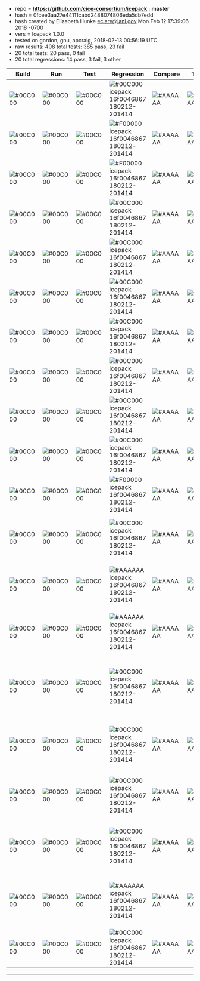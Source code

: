 - repo = **https://github.com/cice-consortium/icepack** : **master**
- hash = 0fcee3aa27e44111cabd2488074806eda5db7edd
- hash created by Elizabeth Hunke <eclare@lanl.gov> Mon Feb 12 17:39:06 2018 -0700
- vers = Icepack 1.0.0
- tested on gordon, gnu, apcraig, 2018-02-13 00:56:19 UTC
- raw results: 408 total tests: 385 pass, 23 fail
- 20 total tests: 20 pass, 0 fail
- 20 total regressions: 14 pass, 3 fail, 3 other

| Build | Run | Test | Regression | Compare | Timing | Case |
| ------ | ------ | ------ | ------ | ------ | ------ | ------ |
| ![#00C000](https://placehold.it/15/00C000/000000?text=+) | ![#00C000](https://placehold.it/15/00C000/000000?text=+) | ![#00C000](https://placehold.it/15/00C000/000000?text=+) | ![#00C000](https://placehold.it/15/00C000/000000?text=+) icepack 16f0046867 180212-201414 | ![#AAAAAA](https://placehold.it/15/AAAAAA/000000?text=+)  | ![#AAAAAA](https://placehold.it/15/AAAAAA/000000?text=+) | gordon gnu restart col 1x1 alt01 |
| ![#00C000](https://placehold.it/15/00C000/000000?text=+) | ![#00C000](https://placehold.it/15/00C000/000000?text=+) | ![#00C000](https://placehold.it/15/00C000/000000?text=+) | ![#F00000](https://placehold.it/15/F00000/000000?text=+) icepack 16f0046867 180212-201414 | ![#AAAAAA](https://placehold.it/15/AAAAAA/000000?text=+)  | ![#AAAAAA](https://placehold.it/15/AAAAAA/000000?text=+) | gordon gnu restart col 1x1 bgcISPOL |
| ![#00C000](https://placehold.it/15/00C000/000000?text=+) | ![#00C000](https://placehold.it/15/00C000/000000?text=+) | ![#00C000](https://placehold.it/15/00C000/000000?text=+) | ![#F00000](https://placehold.it/15/F00000/000000?text=+) icepack 16f0046867 180212-201414 | ![#AAAAAA](https://placehold.it/15/AAAAAA/000000?text=+)  | ![#AAAAAA](https://placehold.it/15/AAAAAA/000000?text=+) | gordon gnu restart col 1x1 bgcNICE |
| ![#00C000](https://placehold.it/15/00C000/000000?text=+) | ![#00C000](https://placehold.it/15/00C000/000000?text=+) | ![#00C000](https://placehold.it/15/00C000/000000?text=+) | ![#00C000](https://placehold.it/15/00C000/000000?text=+) icepack 16f0046867 180212-201414 | ![#AAAAAA](https://placehold.it/15/AAAAAA/000000?text=+)  | ![#AAAAAA](https://placehold.it/15/AAAAAA/000000?text=+) | gordon gnu restart col 1x1 debug |
| ![#00C000](https://placehold.it/15/00C000/000000?text=+) | ![#00C000](https://placehold.it/15/00C000/000000?text=+) | ![#00C000](https://placehold.it/15/00C000/000000?text=+) | ![#00C000](https://placehold.it/15/00C000/000000?text=+) icepack 16f0046867 180212-201414 | ![#AAAAAA](https://placehold.it/15/AAAAAA/000000?text=+)  | ![#AAAAAA](https://placehold.it/15/AAAAAA/000000?text=+) | gordon gnu restart col 1x1 diag1 |
| ![#00C000](https://placehold.it/15/00C000/000000?text=+) | ![#00C000](https://placehold.it/15/00C000/000000?text=+) | ![#00C000](https://placehold.it/15/00C000/000000?text=+) | ![#00C000](https://placehold.it/15/00C000/000000?text=+) icepack 16f0046867 180212-201414 | ![#AAAAAA](https://placehold.it/15/AAAAAA/000000?text=+)  | ![#AAAAAA](https://placehold.it/15/AAAAAA/000000?text=+) | gordon gnu restart col 1x1 dyn |
| ![#00C000](https://placehold.it/15/00C000/000000?text=+) | ![#00C000](https://placehold.it/15/00C000/000000?text=+) | ![#00C000](https://placehold.it/15/00C000/000000?text=+) | ![#00C000](https://placehold.it/15/00C000/000000?text=+) icepack 16f0046867 180212-201414 | ![#AAAAAA](https://placehold.it/15/AAAAAA/000000?text=+)  | ![#AAAAAA](https://placehold.it/15/AAAAAA/000000?text=+) | gordon gnu restart col 1x1 pondcesm |
| ![#00C000](https://placehold.it/15/00C000/000000?text=+) | ![#00C000](https://placehold.it/15/00C000/000000?text=+) | ![#00C000](https://placehold.it/15/00C000/000000?text=+) | ![#00C000](https://placehold.it/15/00C000/000000?text=+) icepack 16f0046867 180212-201414 | ![#AAAAAA](https://placehold.it/15/AAAAAA/000000?text=+)  | ![#AAAAAA](https://placehold.it/15/AAAAAA/000000?text=+) | gordon gnu restart col 1x1 pondlvl |
| ![#00C000](https://placehold.it/15/00C000/000000?text=+) | ![#00C000](https://placehold.it/15/00C000/000000?text=+) | ![#00C000](https://placehold.it/15/00C000/000000?text=+) | ![#00C000](https://placehold.it/15/00C000/000000?text=+) icepack 16f0046867 180212-201414 | ![#AAAAAA](https://placehold.it/15/AAAAAA/000000?text=+)  | ![#AAAAAA](https://placehold.it/15/AAAAAA/000000?text=+) | gordon gnu restart col 1x1 pondtopo |
| ![#00C000](https://placehold.it/15/00C000/000000?text=+) | ![#00C000](https://placehold.it/15/00C000/000000?text=+) | ![#00C000](https://placehold.it/15/00C000/000000?text=+) | ![#00C000](https://placehold.it/15/00C000/000000?text=+) icepack 16f0046867 180212-201414 | ![#AAAAAA](https://placehold.it/15/AAAAAA/000000?text=+)  | ![#AAAAAA](https://placehold.it/15/AAAAAA/000000?text=+) | gordon gnu restart col 1x1 swccsm3 |
| ![#00C000](https://placehold.it/15/00C000/000000?text=+) | ![#00C000](https://placehold.it/15/00C000/000000?text=+) | ![#00C000](https://placehold.it/15/00C000/000000?text=+) | ![#F00000](https://placehold.it/15/F00000/000000?text=+) icepack 16f0046867 180212-201414 | ![#AAAAAA](https://placehold.it/15/AAAAAA/000000?text=+)  | ![#AAAAAA](https://placehold.it/15/AAAAAA/000000?text=+) | gordon gnu restart col 1x1 thermo1 |
| ![#00C000](https://placehold.it/15/00C000/000000?text=+) | ![#00C000](https://placehold.it/15/00C000/000000?text=+) | ![#00C000](https://placehold.it/15/00C000/000000?text=+) | ![#00C000](https://placehold.it/15/00C000/000000?text=+) icepack 16f0046867 180212-201414 | ![#AAAAAA](https://placehold.it/15/AAAAAA/000000?text=+)  | ![#AAAAAA](https://placehold.it/15/AAAAAA/000000?text=+) | gordon gnu smoke col 1x1 alt01 debug run1year |
| ![#00C000](https://placehold.it/15/00C000/000000?text=+) | ![#00C000](https://placehold.it/15/00C000/000000?text=+) | ![#00C000](https://placehold.it/15/00C000/000000?text=+) | ![#AAAAAA](https://placehold.it/15/AAAAAA/000000?text=+) icepack 16f0046867 180212-201414 | ![#AAAAAA](https://placehold.it/15/AAAAAA/000000?text=+)  | ![#AAAAAA](https://placehold.it/15/AAAAAA/000000?text=+) | gordon gnu smoke col 1x1 bgcISPOL debug |
| ![#00C000](https://placehold.it/15/00C000/000000?text=+) | ![#00C000](https://placehold.it/15/00C000/000000?text=+) | ![#00C000](https://placehold.it/15/00C000/000000?text=+) | ![#AAAAAA](https://placehold.it/15/AAAAAA/000000?text=+) icepack 16f0046867 180212-201414 | ![#AAAAAA](https://placehold.it/15/AAAAAA/000000?text=+)  | ![#AAAAAA](https://placehold.it/15/AAAAAA/000000?text=+) | gordon gnu smoke col 1x1 bgcNICE debug |
| ![#00C000](https://placehold.it/15/00C000/000000?text=+) | ![#00C000](https://placehold.it/15/00C000/000000?text=+) | ![#00C000](https://placehold.it/15/00C000/000000?text=+) | ![#00C000](https://placehold.it/15/00C000/000000?text=+) icepack 16f0046867 180212-201414 | ![#AAAAAA](https://placehold.it/15/AAAAAA/000000?text=+)  | ![#AAAAAA](https://placehold.it/15/AAAAAA/000000?text=+) | gordon gnu smoke col 1x1 debug dt30min leap run1year |
| ![#00C000](https://placehold.it/15/00C000/000000?text=+) | ![#00C000](https://placehold.it/15/00C000/000000?text=+) | ![#00C000](https://placehold.it/15/00C000/000000?text=+) | ![#00C000](https://placehold.it/15/00C000/000000?text=+) icepack 16f0046867 180212-201414 | ![#AAAAAA](https://placehold.it/15/AAAAAA/000000?text=+)  | ![#AAAAAA](https://placehold.it/15/AAAAAA/000000?text=+) | gordon gnu smoke col 1x1 debug dyn run1year |
| ![#00C000](https://placehold.it/15/00C000/000000?text=+) | ![#00C000](https://placehold.it/15/00C000/000000?text=+) | ![#00C000](https://placehold.it/15/00C000/000000?text=+) | ![#00C000](https://placehold.it/15/00C000/000000?text=+) icepack 16f0046867 180212-201414 | ![#AAAAAA](https://placehold.it/15/AAAAAA/000000?text=+)  | ![#AAAAAA](https://placehold.it/15/AAAAAA/000000?text=+) | gordon gnu smoke col 1x1 debug run1year |
| ![#00C000](https://placehold.it/15/00C000/000000?text=+) | ![#00C000](https://placehold.it/15/00C000/000000?text=+) | ![#00C000](https://placehold.it/15/00C000/000000?text=+) | ![#00C000](https://placehold.it/15/00C000/000000?text=+) icepack 16f0046867 180212-201414 | ![#AAAAAA](https://placehold.it/15/AAAAAA/000000?text=+)  | ![#AAAAAA](https://placehold.it/15/AAAAAA/000000?text=+) | gordon gnu smoke col 1x1 debug run1year swccsm3 |
| ![#00C000](https://placehold.it/15/00C000/000000?text=+) | ![#00C000](https://placehold.it/15/00C000/000000?text=+) | ![#00C000](https://placehold.it/15/00C000/000000?text=+) | ![#AAAAAA](https://placehold.it/15/AAAAAA/000000?text=+) icepack 16f0046867 180212-201414 | ![#AAAAAA](https://placehold.it/15/AAAAAA/000000?text=+)  | ![#AAAAAA](https://placehold.it/15/AAAAAA/000000?text=+) | gordon gnu smoke col 1x1 debug run1year thermo1 |
| ![#00C000](https://placehold.it/15/00C000/000000?text=+) | ![#00C000](https://placehold.it/15/00C000/000000?text=+) | ![#00C000](https://placehold.it/15/00C000/000000?text=+) | ![#00C000](https://placehold.it/15/00C000/000000?text=+) icepack 16f0046867 180212-201414 | ![#AAAAAA](https://placehold.it/15/AAAAAA/000000?text=+)  | ![#AAAAAA](https://placehold.it/15/AAAAAA/000000?text=+) | gordon gnu smoke col 1x1 diag1 run1year |

--------

